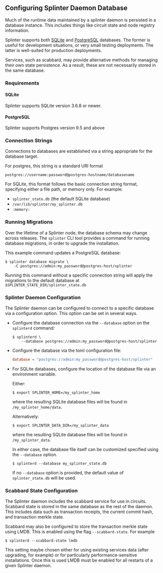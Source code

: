 ## Configuring Splinter Daemon Database

<!--
  Copyright 2018-2021 Cargill Incorporated
  Licensed under Creative Commons Attribution 4.0 International License
  https://creativecommons.org/licenses/by/4.0/
-->

Much of the runtime data maintained by a splinter daemon is persisted in a
database instance.  This includes things like circuit state and node registry
information.

Splinter supports both [SQLite](https://sqlite.org) and
[PostgreSQL](https://www.postgresql.org) databases. The former is useful for
development situations, or very small testing deployments. The latter is
well-suited for production deployments.

Services, such as scabbard, may provide alternative methods for managing their
own state persistence. As a result, these are not necessarily stored in the same
database.

### Requirements

#### SQLite

Splinter supports SQLite version 3.6.8 or newer.

#### PostgreSQL

Splinter supports Postgres version 9.5 and above

### Connection Strings

Connections to databases are established via a string appropriate for the
database target.

For postgres, this string is a standard URI format

```
postgres://username:password@postgres-hostname/databasename
```

For SQLite, this format follows the basic connection string format, specifying
either a file path, or memory only. For example:

* `splinter_state.db` (the default SQLite database)
* `/var/lib/splinter/my_splinter.db`
* `:memory:`

### Running Migrations

Over the lifetime of a Splinter node, the database schema may change across
releases. The `splinter` CLI tool provides a command for running database
migrations, in order to upgrade the installation.

This example command updates a PostgreSQL database:

```
$ splinter database migrate \
    -C postgres://admin:my_password@postgres-host/splinter
```

Running this command without a specific connection string will apply the
migrations to the default database at `$SPLINTER_STATE_DIR/splinter_state.db`

### Splinter Daemon Configuration

The Splinter daemon can be configured to connect to a specific database via a
configuration option.  This option can be set in several ways.

* Configure the database connection via the `--database` option on the `splinterd`
  command:

  ```
  $ splinterd \
      --database postgres://admin:my_password@postgres-host/splinter
  ```

* Configure the database via the toml configuration file:

  ```toml
  database = "postgres://admin:my_password@postgres-host/splinter"
  ```

* For SQLite databases, configure the location of the database file via an
  environment variable.

  Either:

  ```
  $ export SPLINTER_HOME=/my_splinter_home
  ```

  where the resulting SQLite database files will be found in
  `/my_splinter_home/data`.

  Alternatively:

  ```
  $ export SPLINTER_DATA_DIR=/my_splinter_data
  ```

  where the resulting SQLite database files will be found in
  `/my_splinter_data`.

  In either case, the database file itself can be customized specified using the
  `--database` option.

  ```
  $ splinterd --database my_splinter_state.db
  ```

  If no `--database` option is provided, the default value of
  `splinter_state.db` will be used.

### Scabbard State Configuration

The Splinter daemon includes the scabbard service for use in circuits. Scabbard
state is stored in the same database as the rest of the daemon. This includes
data such as transaction receipts, the current commit hash, and transaction
merkle state.

Scabbard may also be configured to store the transaction merkle state using
LMDB. This is enabled using the flag `--scabbard-state`. For example

```
$ splinterd --scabbard-state lmdb
```

This setting maybe chosen either for using existing services data (after
upgrading, for example) or for particularly performance-sensitive installations.
Once this is used LMDB must be enabled for all restarts of a given Splinter
daemon.
